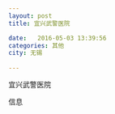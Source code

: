 ```yaml
--- 
layout: post 
title: 宜兴武警医院

date:   2016-05-03 13:39:56 
categories: 其他  
city: 无锡
  
--- 
```

   
宜兴武警医院

信息

